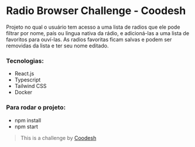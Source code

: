 # Radio Browser Challenge - Coodesh

Projeto no qual o usuário tem acesso a uma lista de radios que ele pode filtrar
por nome, país ou lingua nativa da rádio, e adicioná-las a uma lista de favoritos 
para ouví-las. As radios favoritas ficam salvas e podem ser removidas da lista e
ter seu nome editado.

### Tecnologias: 
- React.js
- Typescript
- Tailwind CSS
- Docker

### Para rodar o projeto:
- npm install
- npm start

>  This is a challenge by [Coodesh](https://coodesh.com/)
